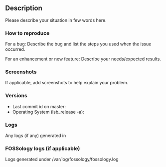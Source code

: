 <!-- SPDX-FileCopyrightText: © Fossology contributors

     SPDX-License-Identifier: LGPL-2.1-only
-->

<!-- Search if the Issue do not already exists in the issues (https://github.com/fossology/safaa/issues). -->

## Description

Please describe your situation in few words here.

### How to reproduce

For a bug: Describe the bug and list the steps you used when the issue occurred.

For an enhancement or new feature: Describe your needs/expected results.

### Screenshots

If applicable, add screenshots to help explain your problem.

### Versions

* Last commit id on master:
* Operating System (lsb_release -a):

### Logs

Any logs (if any) generated in

### FOSSology logs (if applicable)

Logs generated under /var/log/fossology/fossology.log
